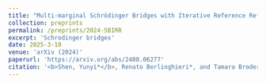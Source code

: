 ```yaml
---
title: "Multi-marginal Schrödinger Bridges with Iterative Reference Refinement."
collection: preprints
permalink: /preprints/2024-SBIRR
excerpt: 'Schrodinger bridges'
date: 2025-3-10
venue: 'arXiv (2024)'
paperurl: 'https://arxiv.org/abs/2408.06277'
citation: '<b>Shen, Yunyi*</b>, Renato Berlinghieri*, and Tamara Broderick. "Multi-marginal Schrödinger Bridges with Iterative Reference Refinement." arXiv preprint arXiv:2408.06277 (2024), to appear at AISTATS 2025 (oral).'
---
```


